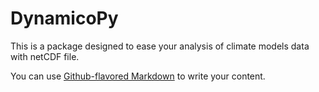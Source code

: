 # DynamicoPy

This is a package designed to ease your analysis of climate models data with netCDF file. 

You can use
[Github-flavored Markdown](https://guides.github.com/features/mastering-markdown/)
to write your content.